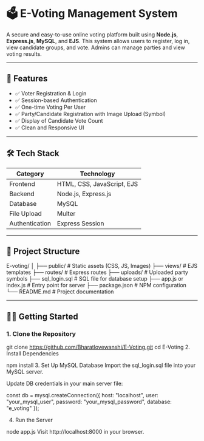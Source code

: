# 🗳️ E-Voting Management System

A secure and easy-to-use online voting platform built using **Node.js**, **Express.js**, **MySQL**, and **EJS**. This system allows users to register, log in, view candidate groups, and vote. Admins can manage parties and view voting results.

---

## 🚀 Features

- ✅ Voter Registration & Login
- ✅ Session-based Authentication
- ✅ One-time Voting Per User
- ✅ Party/Candidate Registration with Image Upload (Symbol)
- ✅ Display of Candidate Vote Count
- ✅ Clean and Responsive UI

---

## 🛠️ Tech Stack

| Category       | Technology                         |
|----------------|------------------------------------|
| Frontend       | HTML, CSS, JavaScript, EJS         |
| Backend        | Node.js, Express.js                |
| Database       | MySQL                              |
| File Upload    | Multer                             |
| Authentication | Express Session                    |

---

## 📁 Project Structure

E-voting/
│
├── public/ # Static assets (CSS, JS, Images)
├── views/ # EJS templates
├── routes/ # Express routes
├── uploads/ # Uploaded party symbols
├── sql_login.sql # SQL file for database setup
├── app.js or index.js # Entry point for server
├── package.json # NPM configuration
└── README.md # Project documentation

---

## 🧑‍💻 Getting Started

### 1. Clone the Repository

git clone https://github.com/Bharatlovewanshi/E-Voting.git
cd E-Voting
2. Install Dependencies

npm install
3. Set Up MySQL Database
Import the sql_login.sql file into your MySQL server.

Update DB credentials in your main server file:

const db = mysql.createConnection({
  host: "localhost",
  user: "your_mysql_user",
  password: "your_mysql_password",
  database: "e_voting"
});

4. Run the Server

node app.js
Visit http://localhost:8000 in your browser.
